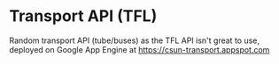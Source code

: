 Transport API (TFL)
=============================

Random transport API (tube/buses) as the TFL API isn't great to use, deployed on Google App Engine at https://csun-transport.appspot.com
